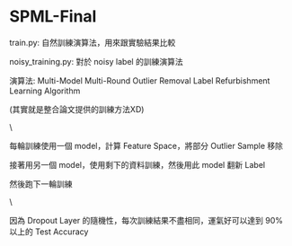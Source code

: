 # SPML-Final

train.py: 自然訓練演算法，用來跟實驗結果比較

noisy_training.py: 對於 noisy label 的訓練演算法

演算法: Multi-Model Multi-Round Outlier Removal Label Refurbishment Learning Algorithm

(其實就是整合論文提供的訓練方法XD)

\ 

每輪訓練使用一個 model，計算 Feature Space，將部分 Outlier Sample 移除

接著用另一個 model，使用剩下的資料訓練，然後用此 model 翻新 Label

然後跑下一輪訓練

\ 

因為 Dropout Layer 的隨機性，每次訓練結果不盡相同，運氣好可以達到 90% 以上的 Test Accuracy
